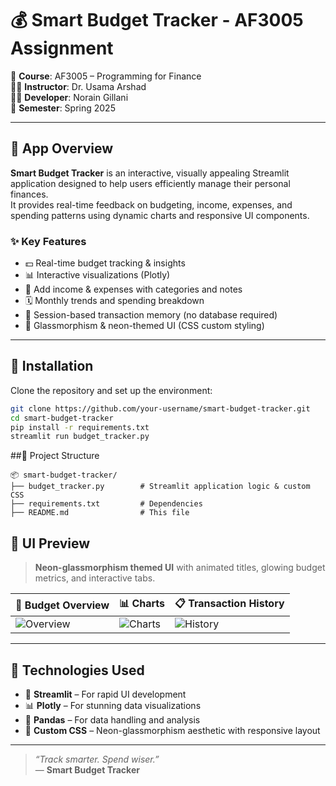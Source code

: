 # 💰 Smart Budget Tracker - AF3005 Assignment

📘 **Course**: AF3005 – Programming for Finance  
👨‍🏫 **Instructor**: Dr. Usama Arshad  
👨‍💻 **Developer**: Norain Gillani  
📅 **Semester**: Spring 2025  

---

## 📱 App Overview

**Smart Budget Tracker** is an interactive, visually appealing Streamlit application designed to help users efficiently manage their personal finances.  
It provides real-time feedback on budgeting, income, expenses, and spending patterns using dynamic charts and responsive UI components.

### ✨ Key Features
- 💵 Real-time budget tracking & insights  
- 📊 Interactive visualizations (Plotly)  
- 🧾 Add income & expenses with categories and notes  
- 🗓️ Monthly trends and spending breakdown  
- 🧠 Session-based transaction memory (no database required)  
- 🌈 Glassmorphism & neon-themed UI (CSS custom styling)

---

## 🚀 Installation

Clone the repository and set up the environment:

```bash
git clone https://github.com/your-username/smart-budget-tracker.git
cd smart-budget-tracker
pip install -r requirements.txt
streamlit run budget_tracker.py
```

##📂 Project Structure
```
📦 smart-budget-tracker/
├── budget_tracker.py        # Streamlit application logic & custom CSS
├── requirements.txt         # Dependencies
├── README.md                # This file
```

## 📸 UI Preview

> **Neon-glassmorphism themed UI** with animated titles, glowing budget metrics, and interactive tabs.

| 💼 **Budget Overview** | 📊 **Charts** | 📋 **Transaction History** |
|------------------------|---------------|-----------------------------|
| ![Overview](https://via.placeholder.com/280x160?text=Overview+Preview) | ![Charts](https://via.placeholder.com/280x160?text=Charts+Preview) | ![History](https://via.placeholder.com/280x160?text=History+Preview) |

---

## 🧪 Technologies Used

- 🚀 **Streamlit** – For rapid UI development  
- 📊 **Plotly** – For stunning data visualizations  
- 🐼 **Pandas** – For data handling and analysis  
- 🎨 **Custom CSS** – Neon-glassmorphism aesthetic with responsive layout

---

> _“Track smarter. Spend wiser.”_  
> — **Smart Budget Tracker**

